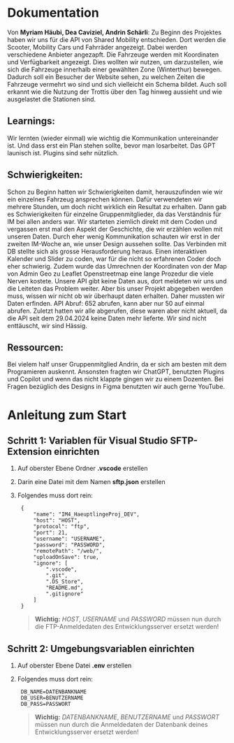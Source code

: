# Dokumentation
Von **Myriam Häubi, Dea Caviziel, Andrin Schärli**:
Zu Beginn des Projektes haben wir uns für die API von Shared Mobility entschieden. Dort werden die Scooter, Mobility Cars und Fahrräder angezeigt. Dabei werden verschiedene Anbieter angezapft. Die Fahrzeuge werden mit Koordinaten und Verfügbarkeit angezeigt. Dies wollten wir nutzen, um darzustellen, wie sich die Fahrzeuge innerhalb einer gewählten Zone (Winterthur) bewegen. Dadurch soll ein Besucher der Website sehen, zu welchen Zeiten die Fahrzeuge vermehrt wo sind und sich vielleicht ein Schema bildet. Auch soll erkannt wie die Nutzung der Trottis über den Tag hinweg aussieht und wie ausgelastet die Stationen sind.

## Learnings:
Wir lernten (wieder einmal) wie wichtig die Kommunikation untereinander ist. Und dass erst ein Plan stehen sollte, bevor man losarbeitet. 
Das GPT launisch ist. Plugins sind sehr nützlich.

## Schwierigkeiten:
Schon zu Beginn hatten wir Schwierigkeiten damit, herauszufinden wie wir ein einzelnes Fahrzeug ansprechen können. Dafür verwendeten wir mehrere Stunden, um doch nicht wirklich ein Resultat zu erhalten. 
Dann gab es Schwierigkeiten für einzelne Gruppenmitglieder, da das Verständnis für IM bei allen anders war. 
Wir starteten ziemlich direkt mit dem Coden und vergassen erst mal den Aspekt der Geschichte, die wir erzählen wollen mit unseren Daten. Durch eher wenig Kommunikation schauten wir erst in der zweiten IM-Woche an, wie unser Design aussehen sollte.
Das Verbinden mit DB stellte sich als grosse Herausforderung heraus. 
Einen interaktiven Kalender und Slider zu coden, war für die nicht so erfahrenen Coder doch eher schwierig. Zudem wurde das Umrechnen der Koordinaten von der Map von Admin Geo zu Leaflet Openstreetmap eine lange Prozedur die viele Nerven kostete.
Unsere API gibt keine Daten aus, dort meldeten wir uns und die Leiteten das Problem weiter. Aber bis unser Projekt abgegeben werden muss, wissen wir nicht ob wir überhaupt daten erhalten. Daher mussten wir Daten erfinden.
API Abruf: 652 abrufen, kann aber nur 50 auf einmal abrufen. Zuletzt hatten wir alle abgerufen, diese waren aber nicht aktuell, da die API seit dem 29.04.2024 keine Daten mehr lieferte. Wir sind nicht enttäuscht, wir sind Hässig.

## Ressourcen:
Bei vielem half unser Gruppenmitglied Andrin, da er sich am besten mit dem Programieren auskennt. Ansonsten fragten wir ChatGPT, benutzten Plugins und Copilot und wenn das nicht klappte gingen wir zu einem Dozenten.
Bei Fragen bezüglich des Designs in Figma benutzten wir auch gerne YouTube.


# Anleitung zum Start
## Schritt 1: Variablen für Visual Studio SFTP-Extension einrichten
1. Auf oberster Ebene Ordner **.vscode** erstellen
2. Darin eine Datei mit dem Namen **sftp.json** erstellen
3. Folgendes muss dort rein:

    	{
	        "name": "IM4_HaeuptlingeProj_DEV",
	        "host": "HOST",
	        "protocol": "ftp",
	        "port": 21,
	        "username": "USERNAME",
	        "password": "PASSWORD",
	        "remotePath": "/web/",
	        "uploadOnSave": true,
	        "ignore": [
	            ".vscode",
	            ".git",
	            ".DS_Store",
	            "README.md",
	            ".gitignore"
	        ]
        }
    > **Wichtig:** *HOST*, *USERNAME* und *PASSWORD* müssen nun durch die FTP-Anmeldedaten des Entwicklungsserver ersetzt werden!

## Schritt 2: Umgebungsvariablen einrichten
1. Auf oberster Ebene Datei **.env** erstellen
2. Folgendes muss dort rein:

    	DB_NAME=DATENBANKNAME
    	DB_USER=BENUTZERNAME
    	DB_PASS=PASSWORT

    > **Wichtig:** *DATENBANKNAME*, *BENUTZERNAME* und *PASSWORT* müssen nun durch die Anmeldedaten der Datenbank deines Entwicklungsserver ersetzt werden!
